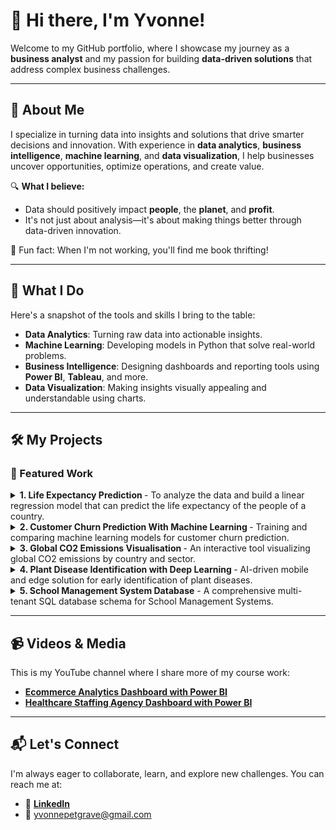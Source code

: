 # 👋 Hi there, I'm Yvonne!  

Welcome to my GitHub portfolio, where I showcase my journey as a **business analyst** and my passion for building **data-driven solutions** that address complex business challenges.  

---

## 🚀 About Me  
I specialize in turning data into insights and solutions that drive smarter decisions and innovation. With experience in **data analytics**, **business intelligence**, **machine learning**, and **data visualization**, I help businesses uncover opportunities, optimize operations, and create value.  

🔍 **What I believe:**  
- Data should positively impact **people**, the **planet**, and **profit**.  
- It's not just about analysis—it's about making things better through data-driven innovation.  

🎸 Fun fact: When I'm not working, you'll find me book thrifting!  

---

## 📌 What I Do  
Here's a snapshot of the tools and skills I bring to the table:  
- **Data Analytics**: Turning raw data into actionable insights.  
- **Machine Learning**: Developing models in Python that solve real-world problems.  
- **Business Intelligence**: Designing dashboards and reporting tools using **Power BI**, **Tableau**, and more.  
- **Data Visualization**: Making insights visually appealing and understandable using charts.

---

## 🛠️ My Projects  

### 🌟 Featured Work  

<details>
<summary><strong>1. Life Expectancy Prediction </strong> - To analyze the data and build a linear regression model that can predict the life expectancy of the people of a country.</summary>
<p>
  
![iRecycle Digital](https://github.com/fitzroypet/recycling-database/blob/main/Screenshot%202024-10-15%20at%2009.59.11.png)

[🌐 View Repository](https://github.com/fitzroypet/recycling-database)
</p>
</details> 

<details>
<summary><strong>2. Customer Churn Prediction With Machine Learning </strong> - Training and comparing machine learning models for customer churn prediction.</summary>
<p>

![Machine Learning Screenshot](https://github.com/fitzroypet/Predicting-Customer-Churn-With-Machine-Learning/blob/main/Screenshot%202024-11-20%20at%2018.47.05.png) 

[🌐 View Repository](https://github.com/fitzroypet/Predicting-Customer-Churn-With-Machine-Learning)  
</p>
</details>  

<details>
<summary><strong>3. Global CO2 Emissions Visualisation </strong> - An interactive tool visualizing global CO2 emissions by country and sector.</summary>
<p>

![CO2 Emissions Visualisation Screenshot](https://github.com/fitzroypet/Data-Visualisation/blob/main/Screenshot%202024-11-20%20at%2018.20.05.png)  

[🌐 View Repository](https://github.com/fitzroypet/Data-Visualisation)
[🌐 View Infographic](https://infogram.com/ghg-emissions-since-the-kyoto-protocol-1hzj4o3wkv1x34p?live) 
</p>
</details>  

<details>
<summary><strong>4. Plant Disease Identification with Deep Learning </strong> - AI-driven mobile and edge solution for early identification of plant diseases.</summary>
<p>

![Plant Disease Identification Screenshot](https://github.com/fitzroypet/Computer-Vision-Model-For-Plant-Disease-Identification/blob/main/Screenshot%202023-01-11%20at%2002.41.08.png) 

[🌐 View Repository](https://github.com/fitzroypet/Computer-Vision-Model-For-Plant-Disease-Identification)  
</p>
</details>  

<details>
<summary><strong>5. School Management System Database</strong> - A comprehensive multi-tenant SQL database schema for School Management Systems.</summary>
<p>
  
![Student Dashboard Screenshot](https://github.com/fitzroypet/school-management-db/blob/main/Screenshot%202024-11-20%20at%2019.15.54.png)

[🌐 View Repository](https://github.com/fitzroypet/school-management-db)
</p>
</details>  

---

## 📹 Videos & Media  
This is my YouTube channel where I share more of my course work:  

- **[Ecommerce Analytics Dashboard with Power BI](https://www.youtube.com/watch?v=t-uQcAL_CzE)**  
- **[Healthcare Staffing Agency Dashboard with Power BI](https://www.youtube.com/watch?v=Vzy4LmIQwBw&t=27s)** 

---

## 📬 Let's Connect  
I'm always eager to collaborate, learn, and explore new challenges. You can reach me at:  
- 💼 **[LinkedIn](https://linkedin.com/in/yvonnepetgrave)**  
- 📧 yvonnepetgrave@gmail.com  
 
